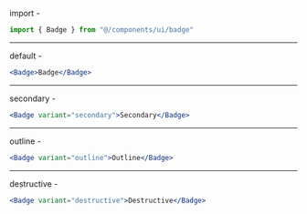 import -

```jsx
import { Badge } from "@/components/ui/badge"
```

---

default -

```jsx
<Badge>Badge</Badge>
```

---

secondary -

```jsx
<Badge variant="secondary">Secondary</Badge>
```

---

outline -

```jsx
<Badge variant="outline">Outline</Badge>
```

---

destructive -

```jsx
<Badge variant="destructive">Destructive</Badge>
```

